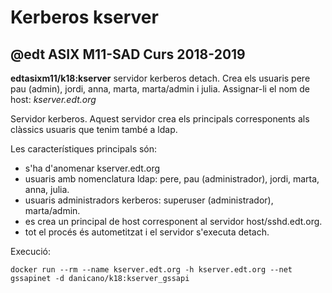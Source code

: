 # Kerberos kserver
## @edt ASIX M11-SAD Curs 2018-2019

**edtasixm11/k18:kserver** servidor kerberos detach. Crea els usuaris pere
  pau (admin), jordi, anna, marta, marta/admin i julia.
  Assignar-li el nom de host: *kserver.edt.org*

Servidor kerberos. Aquest servidor crea els principals corresponents als clàssics
usuaris que tenim també a ldap.

Les característiques principals són:
 * s'ha d'anomenar kserver.edt.org
 * usuaris amb nomenclatura ldap:   pere, pau (administrador), jordi, marta, anna, julia.
 * usuaris administradors kerberos: superuser (administrador), marta/admin.
 * es crea un principal de host corresponent al servidor host/sshd.edt.org.
 * tot el procés és autometitzat i el servidor s'executa detach.

Execució:
```
docker run --rm --name kserver.edt.org -h kserver.edt.org --net gssapinet -d danicano/k18:kserver_gssapi
```
